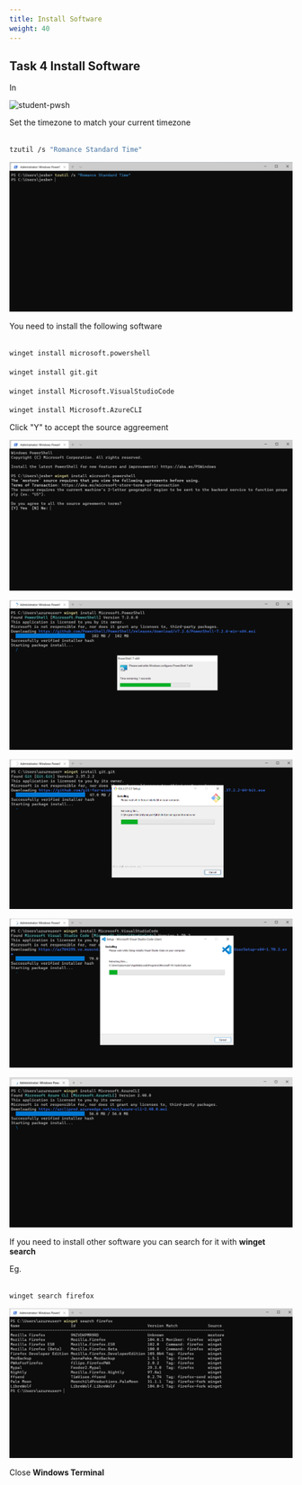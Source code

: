 ```yaml
---
title: Install Software
weight: 40
---
```


## Task 4 Install Software

In

![student-pwsh](/images/student-pwsh.png)

Set the timezone to match your current timezone

```bash

tzutil /s "Romance Standard Time"

```

![Alt text](images/001_set_timezone.png?raw=true "set timezone")

You need to install the following software

```bash

winget install microsoft.powershell

winget install git.git

winget install Microsoft.VisualStudioCode

winget install Microsoft.AzureCLI

```

Click "Y" to accept the source aggreement

![Alt text](images/001_winget_accept.png?raw=true "winget accept")

![Alt text](images/001_install_powershell.png?raw=true "powershell")

![Alt text](images/002_install_git.png?raw=true "git")

![Alt text](images/003_install_vscode.png?raw=true "vscode")

![Alt text](images/004_install_azcli.png?raw=true "az cli")

If you need to install other software you can search for it with __winget search__

Eg.

```bash

winget search firefox

```

![Alt text](images/005_winget_search.png?raw=true "search")

Close __Windows Terminal__
